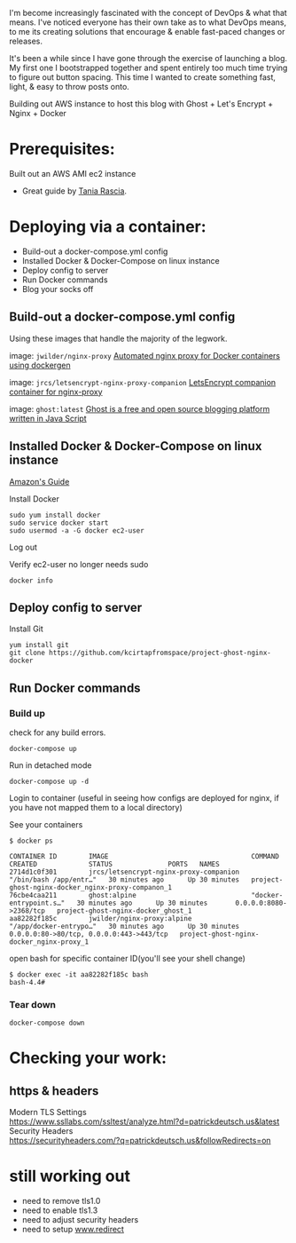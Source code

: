 I'm become increasingly fascinated with the concept of DevOps & what that means. I've noticed everyone has their own take as to what DevOps means, to me its creating solutions that encourage & enable fast-paced changes or releases. 

It's been a while since I have gone through the exercise of launching a blog. My first one I bootstrapped together and spent entirely too much time trying to figure out button spacing. This time I wanted to create something fast, light, & easy to throw posts onto. 

Building out AWS instance to host this blog with Ghost + Let's Encrypt + Nginx + Docker

# Prerequisites:
Built out an AWS AMI ec2 instance  
 * Great guide by [Tania Rascia](https://www.taniarascia.com/getting-started-with-aws-setting-up-a-virtual-server/).  

# Deploying via a container:
 * Build-out a docker-compose.yml config 
 * Installed Docker & Docker-Compose on linux instance 
 * Deploy config to server 
 * Run Docker commands 
 * Blog your socks off 


## Build-out a docker-compose.yml config
Using these images that handle the majority of the legwork.

image: `jwilder/nginx-proxy`
[Automated nginx proxy for Docker containers using dockergen](https://github.com/jwilder/nginx-proxy)

image: `jrcs/letsencrypt-nginx-proxy-companion`
[LetsEncrypt companion container for nginx-proxy](https://github.com/JrCs/docker-letsencrypt-nginx-proxy-companion)

image: `ghost:latest`
[Ghost is a free and open source blogging platform written in Java Script](https://github.com/docker-library/ghost)

## Installed Docker & Docker-Compose on linux instance 
[Amazon's Guide](https://docs.aws.amazon.com/AmazonECS/latest/developerguide/docker-basics.html)

Install Docker
 
```
sudo yum install docker
sudo service docker start
sudo usermod -a -G docker ec2-user
```
Log out

Verify ec2-user no longer needs sudo

```
docker info 
```
## Deploy config to server 
Install Git
```
yum install git
git clone https://github.com/kcirtapfromspace/project-ghost-nginx-docker
```
## Run Docker commands
### Build up

check for any build errors. 
``` 
docker-compose up
```

Run in detached mode
```
docker-compose up -d
```

Login to container (useful in seeing how configs are deployed for nginx, if you have not mapped them to a local directory)

See your containers 
```
$ docker ps

CONTAINER ID        IMAGE                                    COMMAND   CREATED             STATUS              PORTS   NAMES
2714d1c0f301        jrcs/letsencrypt-nginx-proxy-companion   "/bin/bash /app/entr…"   30 minutes ago      Up 30 minutes   project-ghost-nginx-docker_nginx-proxy-companon_1
76cbe4caa211        ghost:alpine                             "docker-entrypoint.s…"   30 minutes ago      Up 30 minutes       0.0.0.0:8080->2368/tcp   project-ghost-nginx-docker_ghost_1
aa82282f185c        jwilder/nginx-proxy:alpine               "/app/docker-entrypo…"   30 minutes ago      Up 30 minutes       0.0.0.0:80->80/tcp, 0.0.0.0:443->443/tcp   project-ghost-nginx-docker_nginx-proxy_1
```

open bash for specific container ID(you'll see your shell change)
```
$ docker exec -it aa82282f185c bash
bash-4.4#
```
### Tear down 

```
docker-compose down
```

# Checking your work:

## https & headers  
Modern TLS Settings  
    https://www.ssllabs.com/ssltest/analyze.html?d=patrickdeutsch.us&latest   
Security Headers  
    https://securityheaders.com/?q=patrickdeutsch.us&followRedirects=on   

# still working out  
* need to remove tls1.0 
* need to enable tls1.3 
* need to adjust security headers 
* need to setup www.redirect  